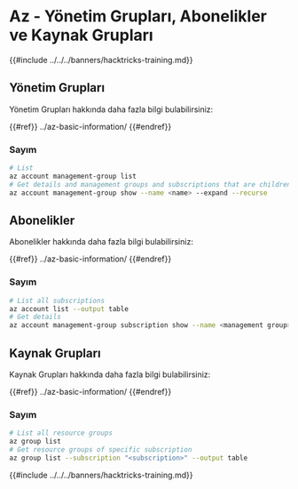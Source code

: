 # Az - Yönetim Grupları, Abonelikler ve Kaynak Grupları

{{#include ../../../banners/hacktricks-training.md}}

## Yönetim Grupları

Yönetim Grupları hakkında daha fazla bilgi bulabilirsiniz:

{{#ref}}
../az-basic-information/
{{#endref}}

### Sayım
```bash
# List
az account management-group list
# Get details and management groups and subscriptions that are children
az account management-group show --name <name> --expand --recurse
```
## Abonelikler

Abonelikler hakkında daha fazla bilgi bulabilirsiniz:

{{#ref}}
../az-basic-information/
{{#endref}}

### Sayım
```bash
# List all subscriptions
az account list --output table
# Get details
az account management-group subscription show --name <management group> --subscription <subscription>
```
## Kaynak Grupları

Kaynak Grupları hakkında daha fazla bilgi bulabilirsiniz:

{{#ref}}
../az-basic-information/
{{#endref}}

### Sayım
```bash
# List all resource groups
az group list
# Get resource groups of specific subscription
az group list --subscription "<subscription>" --output table
```
{{#include ../../../banners/hacktricks-training.md}}
